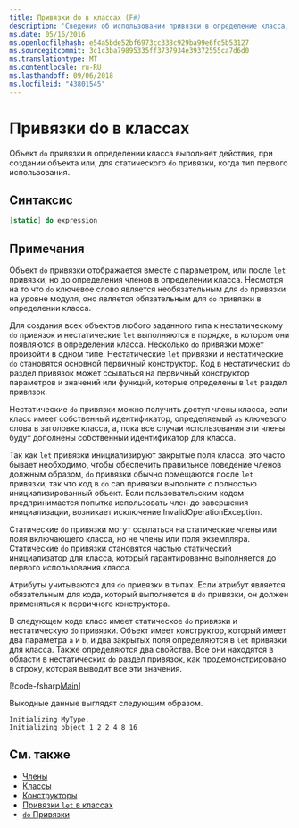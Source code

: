 ```yaml
---
title: Привязки do в классах (F#)
description: 'Сведения об использовании привязки в определение класса, который выполняет действия, при создании объекта или при первом использовании тип «do» F #.'
ms.date: 05/16/2016
ms.openlocfilehash: e54a5bde52bf6973cc338c929ba99e6fd5b53127
ms.sourcegitcommit: 3c1c3ba79895335ff3737934e39372555ca7d6d0
ms.translationtype: MT
ms.contentlocale: ru-RU
ms.lasthandoff: 09/06/2018
ms.locfileid: "43801545"
---
```

# <a name="do-bindings-in-classes"></a>Привязки do в классах

Объект `do` привязки в определении класса выполняет действия, при создании объекта или, для статического `do` привязки, когда тип первого использования.

## <a name="syntax"></a>Синтаксис

```fsharp
[static] do expression
```

## <a name="remarks"></a>Примечания

Объект `do` привязки отображается вместе с параметром, или после `let` привязки, но до определения членов в определении класса. Несмотря на то что `do` ключевое слово является необязательным для `do` привязки на уровне модуля, оно является обязательным для `do` привязки в определении класса.

Для создания всех объектов любого заданного типа к нестатическому `do` привязок и нестатические `let` выполняются в порядке, в котором они появляются в определении класса. Несколько `do` привязки может произойти в одном типе. Нестатические `let` привязки и нестатические `do` становятся основной первичный конструктор. Код в нестатических `do` раздел привязок может ссылаться на первичный конструктор параметров и значений или функций, которые определены в `let` раздел привязок.

Нестатические `do` привязки можно получить доступ члены класса, если класс имеет собственный идентификатор, определяемый `as` ключевого слова в заголовке класса, а, пока все случаи использования эти члены будут дополнены собственный идентификатор для класса.

Так как `let` привязки инициализируют закрытые поля класса, это часто бывает необходимо, чтобы обеспечить правильное поведение членов должным образом, `do` привязки обычно помещаются после `let` привязки, так что код в `do` can привязки выполните с полностью инициализированный объект. Если пользовательским кодом предпринимается попытка использовать член до завершения инициализации, возникает исключение InvalidOperationException.

Статические `do` привязки могут ссылаться на статические члены или поля включающего класса, но не члены или поля экземпляра. Статические `do` привязки становятся частью статический инициализатор для класса, который гарантированно выполняется до первого использования класса.

Атрибуты учитываются для `do` привязки в типах. Если атрибут является обязательным для кода, который выполняется в `do` привязки, он должен применяться к первичного конструктора.

В следующем коде класс имеет статическое `do` привязки и нестатическую `do` привязки. Объект имеет конструктор, который имеет два параметра `a` и `b`, и два закрытых поля определяются в `let` привязки для класса. Также определяются два свойства. Все они находятся в области в нестатических `do` раздел привязок, как продемонстрировано в строку, которая выводит все эти значения.

[!code-fsharp[Main](../../../../samples/snippets/fsharp/lang-ref-1/snippet3101.fs)]

Выходные данные выглядят следующим образом.

```console
Initializing MyType.
Initializing object 1 2 2 4 8 16
```

## <a name="see-also"></a>См. также

- [Члены](index.md)
- [Классы](../classes.md)
- [Конструкторы](constructors.md)
- [Привязки `let` в классах](let-bindings-in-classes.md)
- [`do` Привязки](../functions/do-Bindings.md)
